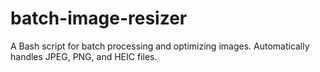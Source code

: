# batch-image-resizer
A Bash script for batch processing and optimizing images. Automatically handles JPEG, PNG, and HEIC files.
